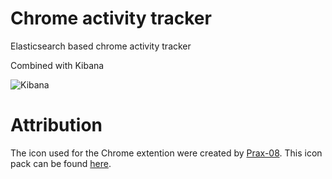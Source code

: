 # Chrome activity tracker
Elasticsearch based chrome activity tracker

Combined with Kibana

![Kibana](https://i.imgur.com/leHhlD5.png)

# Attribution
The icon used for the Chrome extention were created by [Prax-08](http://prax-08.deviantart.com/). 
This icon pack can be found [here](http://www.deviantart.com/art/Boolean-1-1-166457851).
